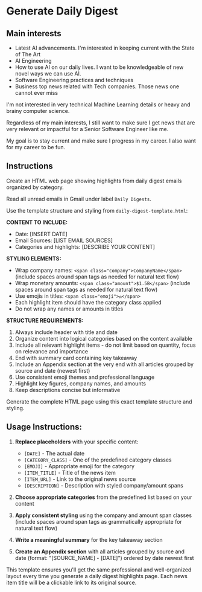 # Generate Daily Digest

## Main interests

- Latest AI advancements. I'm interested in keeping current with the State of The Art
- AI Engineering 
- How to use AI on our daily lives. I want to be knowledgeable of new novel ways we can use AI.
- Software Engineering practices and techniques
- Business top news related with Tech companies. Those news one cannot ever miss

I'm not interested in very technical Machine Learning details or heavy and brainy computer science.

Regardless of my main interests, I still want to make sure I get news that are very relevant or impactful for a Senior Software Engineer like me.

My goal is to stay current and make sure I progress in my career. I also want for my career to be fun.

## Instructions

Create an HTML web page showing highlights from daily digest emails organized by category. 

Read all unread emails in Gmail under label `Daily Digests`.

Use the template structure and styling from `daily-digest-template.html`:

**CONTENT TO INCLUDE:**
- Date: [INSERT DATE]
- Email Sources: [LIST EMAIL SOURCES]
- Categories and highlights: [DESCRIBE YOUR CONTENT]

**STYLING ELEMENTS:**
- Wrap company names: `<span class="company">CompanyName</span>` (include spaces around span tags as needed for natural text flow)
- Wrap monetary amounts: `<span class="amount">$1.5B</span>` (include spaces around span tags as needed for natural text flow)
- Use emojis in titles: `<span class="emoji">⚖️</span>`
- Each highlight item should have the category class applied
- Do not wrap any names or amounts in titles

**STRUCTURE REQUIREMENTS:**
1. Always include header with title and date
2. Organize content into logical categories based on the content available
3. Include all relevant highlight items - do not limit based on quantity, focus on relevance and importance
4. End with summary card containing key takeaway
5. Include an Appendix section at the very end with all articles grouped by source and date (newest first)
6. Use consistent emoji themes and professional language
7. Highlight key figures, company names, and amounts
8. Keep descriptions concise but informative

Generate the complete HTML page using this exact template structure and styling.

## Usage Instructions:

1. **Replace placeholders** with your specific content:
   - `[DATE]` - The actual date
   - `[CATEGORY_CLASS]` - One of the predefined category classes
   - `[EMOJI]` - Appropriate emoji for the category
   - `[ITEM_TITLE]` - Title of the news item
   - `[ITEM_URL]` - Link to the original news source
   - `[DESCRIPTION]` - Description with styled company/amount spans

2. **Choose appropriate categories** from the predefined list based on your content

3. **Apply consistent styling** using the company and amount span classes (include spaces around span tags as grammatically appropriate for natural text flow)

4. **Write a meaningful summary** for the key takeaway section

5. **Create an Appendix section** with all articles grouped by source and date (format: "[SOURCE_NAME] - [DATE]") ordered by date newest first

This template ensures you'll get the same professional and well-organized layout every time you generate a daily digest highlights page. Each news item title will be a clickable link to its original source.
